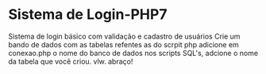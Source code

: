 # Sistema de Login-PHP7
 Sistema de login básico com validação e cadastro de usuários
 Crie um bando de dados com as tabelas refentes as do scrpit php
 adicione em conexao.php o nome do banco de dados
 nos scripts SQL's, adcione o nome da tabela que você criou.
 vlw. abraço!
